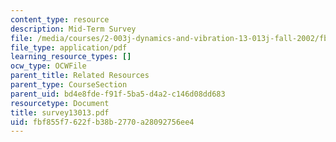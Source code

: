 ```yaml
---
content_type: resource
description: Mid-Term Survey
file: /media/courses/2-003j-dynamics-and-vibration-13-013j-fall-2002/fbf855f7622fb38b2770a28092756ee4_survey13013.pdf
file_type: application/pdf
learning_resource_types: []
ocw_type: OCWFile
parent_title: Related Resources
parent_type: CourseSection
parent_uid: bd4e8fde-f91f-5ba5-d4a2-c146d08dd683
resourcetype: Document
title: survey13013.pdf
uid: fbf855f7-622f-b38b-2770-a28092756ee4
---
```

